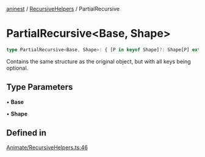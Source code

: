 [aninest](../../index.md) / [RecursiveHelpers](../index.md) / PartialRecursive

# PartialRecursive\<Base, Shape\>

```ts
type PartialRecursive<Base, Shape>: { [P in keyof Shape]?: Shape[P] extends Base ? Base : PartialRecursive<Base, Shape[P]> };
```

Contains the same structure as the original object, but with all keys
being optional.

## Type Parameters

• **Base**

• **Shape**

## Defined in

[Animate/RecursiveHelpers.ts:46](https://github.com/zphrs/aninest/blob/4def9b51a0eda7ca5b3d63922b6674c9f9434175/core/src/Animate/RecursiveHelpers.ts#L46)
